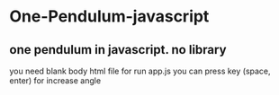 # One-Pendulum-javascript
one pendulum in javascript. no library
-------------
you need blank body html file for run app.js
you can press key (space, enter) for increase angle
